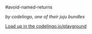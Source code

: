 #avoid-named-returns

_by codelingo, one of their juju bundles_


[Load up in the codelingo.io/playground](https://codelingo.io/playground/?repo=github.com/codelingo/hub&dir=tenets/codelingo/juju/avoid-named-returns&tenet=codelingo/juju/avoid-named-returns)
